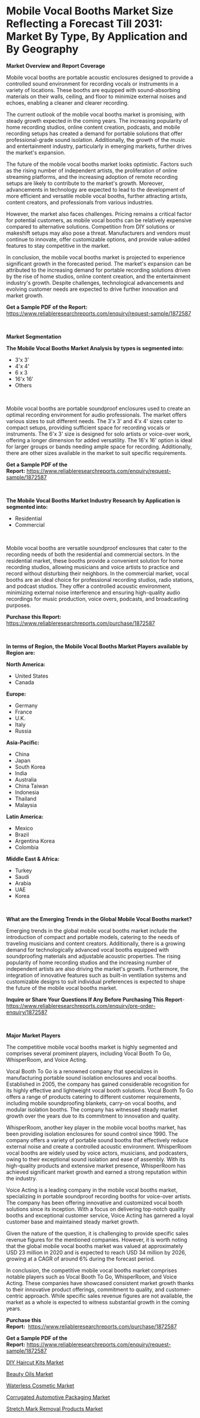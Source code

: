 <p><h1>Mobile Vocal Booths Market Size Reflecting a Forecast Till 2031: Market By Type, By Application and By Geography</h1></p><p><strong>Market Overview and Report Coverage</strong></p>
<p><p>Mobile vocal booths are portable acoustic enclosures designed to provide a controlled sound environment for recording vocals or instruments in a variety of locations. These booths are equipped with sound-absorbing materials on their walls, ceiling, and floor to minimize external noises and echoes, enabling a cleaner and clearer recording.</p><p>The current outlook of the mobile vocal booths market is promising, with steady growth expected in the coming years. The increasing popularity of home recording studios, online content creation, podcasts, and mobile recording setups has created a demand for portable solutions that offer professional-grade sound isolation. Additionally, the growth of the music and entertainment industry, particularly in emerging markets, further drives the market's expansion.</p><p>The future of the mobile vocal booths market looks optimistic. Factors such as the rising number of independent artists, the proliferation of online streaming platforms, and the increasing adoption of remote recording setups are likely to contribute to the market's growth. Moreover, advancements in technology are expected to lead to the development of more efficient and versatile mobile vocal booths, further attracting artists, content creators, and professionals from various industries.</p><p>However, the market also faces challenges. Pricing remains a critical factor for potential customers, as mobile vocal booths can be relatively expensive compared to alternative solutions. Competition from DIY solutions or makeshift setups may also pose a threat. Manufacturers and vendors must continue to innovate, offer customizable options, and provide value-added features to stay competitive in the market.</p><p>In conclusion, the mobile vocal booths market is projected to experience significant growth in the forecasted period. The market's expansion can be attributed to the increasing demand for portable recording solutions driven by the rise of home studios, online content creation, and the entertainment industry's growth. Despite challenges, technological advancements and evolving customer needs are expected to drive further innovation and market growth.</p></p>
<p><strong>Get a Sample PDF of the Report:</strong> <a href="https://www.reliableresearchreports.com/enquiry/request-sample/1872587">https://www.reliableresearchreports.com/enquiry/request-sample/1872587</a></p>
<p>&nbsp;</p>
<p><strong>Market Segmentation</strong></p>
<p><strong>The Mobile Vocal Booths Market Analysis by types is segmented into:</strong></p>
<p><ul><li>3'x 3'</li><li>4'x 4'</li><li>6 x 3</li><li>16'x 16'</li><li>Others</li></ul></p>
<p>&nbsp;</p>
<p><p>Mobile vocal booths are portable soundproof enclosures used to create an optimal recording environment for audio professionals. The market offers various sizes to suit different needs. The 3'x 3' and 4'x 4' sizes cater to compact setups, providing sufficient space for recording vocals or instruments. The 6'x 3' size is designed for solo artists or voice-over work, offering a longer dimension for added versatility. The 16'x 16' option is ideal for larger groups or bands needing ample space for recording. Additionally, there are other sizes available in the market to suit specific requirements.</p></p>
<p><strong>Get a Sample PDF of the Report:</strong>&nbsp;<a href="https://www.reliableresearchreports.com/enquiry/request-sample/1872587">https://www.reliableresearchreports.com/enquiry/request-sample/1872587</a></p>
<p>&nbsp;</p>
<p><strong>The Mobile Vocal Booths Market Industry Research by Application is segmented into:</strong></p>
<p><ul><li>Residential</li><li>Commercial</li></ul></p>
<p>&nbsp;</p>
<p><p>Mobile vocal booths are versatile soundproof enclosures that cater to the recording needs of both the residential and commercial sectors. In the residential market, these booths provide a convenient solution for home recording studios, allowing musicians and voice artists to practice and record without disturbing their neighbors. In the commercial market, vocal booths are an ideal choice for professional recording studios, radio stations, and podcast studios. They offer a controlled acoustic environment, minimizing external noise interference and ensuring high-quality audio recordings for music production, voice overs, podcasts, and broadcasting purposes.</p></p>
<p><strong>Purchase this Report:</strong>&nbsp; <a href="https://www.reliableresearchreports.com/purchase/1872587">https://www.reliableresearchreports.com/purchase/1872587</a></p>
<p>&nbsp;</p>
<p><strong>In terms of Region, the Mobile Vocal Booths Market Players available by Region are:</strong></p>
<p>
    <p> <strong> North America: </strong>
        <ul>
            <li>United States</li>
            <li>Canada</li>
        </ul>
        </p> 
    <p> <strong> Europe: </strong>
        <ul>
            <li>Germany</li>
            <li>France</li>
            <li>U.K.</li>
            <li>Italy</li>
            <li>Russia</li>
        </ul>
        </p> 
    <p> <strong> Asia-Pacific: </strong>
        <ul>
            <li>China</li>
            <li>Japan</li>
            <li>South Korea</li>
            <li>India</li>
            <li>Australia</li>
            <li>China Taiwan</li>
            <li>Indonesia</li>
            <li>Thailand</li>
            <li>Malaysia</li>
        </ul>
        </p> 
    <p> <strong> Latin America: </strong>
        <ul>
            <li>Mexico</li>
            <li>Brazil</li>
            <li>Argentina Korea</li>
            <li>Colombia</li>
        </ul>
        </p> 
    <p> <strong> Middle East & Africa: </strong>
        <ul>
            <li>Turkey</li>
            <li>Saudi</li>
            <li>Arabia</li>
            <li>UAE</li>
            <li>Korea</li>
        </ul>
    </p>
    </p>
<p>&nbsp;</p>
<p><strong>What are the Emerging Trends in the Global Mobile Vocal Booths market?</strong></p>
<p><p>Emerging trends in the global mobile vocal booths market include the introduction of compact and portable models, catering to the needs of traveling musicians and content creators. Additionally, there is a growing demand for technologically advanced vocal booths equipped with soundproofing materials and adjustable acoustic properties. The rising popularity of home recording studios and the increasing number of independent artists are also driving the market's growth. Furthermore, the integration of innovative features such as built-in ventilation systems and customizable designs to suit individual preferences is expected to shape the future of the mobile vocal booths market.</p></p>
<p><strong>Inquire or Share Your Questions If Any Before Purchasing This Report</strong>- <a href="https://www.reliableresearchreports.com/enquiry/pre-order-enquiry/1872587">https://www.reliableresearchreports.com/enquiry/pre-order-enquiry/1872587</a></p>
<p>&nbsp;</p>
<p><strong>Major Market Players</strong></p>
<p><p>The competitive mobile vocal booths market is highly segmented and comprises several prominent players, including Vocal Booth To Go, WhisperRoom, and Voice Acting.</p><p>Vocal Booth To Go is a renowned company that specializes in manufacturing portable sound isolation enclosures and vocal booths. Established in 2005, the company has gained considerable recognition for its highly effective and lightweight vocal booth solutions. Vocal Booth To Go offers a range of products catering to different customer requirements, including mobile soundproofing blankets, carry-on vocal booths, and modular isolation booths. The company has witnessed steady market growth over the years due to its commitment to innovation and quality.</p><p>WhisperRoom, another key player in the mobile vocal booths market, has been providing isolation enclosures for sound control since 1990. The company offers a variety of portable sound booths that effectively reduce external noise and create a controlled acoustic environment. WhisperRoom vocal booths are widely used by voice actors, musicians, and podcasters, owing to their exceptional sound isolation and ease of assembly. With its high-quality products and extensive market presence, WhisperRoom has achieved significant market growth and earned a strong reputation within the industry.</p><p>Voice Acting is a leading company in the mobile vocal booths market, specializing in portable soundproof recording booths for voice-over artists. The company has been offering innovative and customized vocal booth solutions since its inception. With a focus on delivering top-notch quality booths and exceptional customer service, Voice Acting has garnered a loyal customer base and maintained steady market growth.</p><p>Given the nature of the question, it is challenging to provide specific sales revenue figures for the mentioned companies. However, it is worth noting that the global mobile vocal booths market was valued at approximately USD 23 million in 2020 and is expected to reach USD 34 million by 2026, growing at a CAGR of around 6% during the forecast period.</p><p>In conclusion, the competitive mobile vocal booths market comprises notable players such as Vocal Booth To Go, WhisperRoom, and Voice Acting. These companies have showcased consistent market growth thanks to their innovative product offerings, commitment to quality, and customer-centric approach. While specific sales revenue figures are not available, the market as a whole is expected to witness substantial growth in the coming years.</p></p>
<p><strong>Purchase this Report:</strong>&nbsp;&nbsp;<a href="https://www.reliableresearchreports.com/purchase/1872587">https://www.reliableresearchreports.com/purchase/1872587</a></p>
<p></p>
<p><strong>Get a Sample PDF of the Report:</strong>&nbsp;<a href="https://www.reliableresearchreports.com/enquiry/request-sample/1872587">https://www.reliableresearchreports.com/enquiry/request-sample/1872587</a></p>
<p><p><a href="https://github.com/Chiragrp24/Market-Research-Report-List-2/blob/main/diy-haircut-kits-market.md">DIY Haircut Kits Market</a></p><p><a href="https://github.com/Chiragrp23/Market-Research-Report-List-2/blob/main/beauty-oils-market.md">Beauty Oils Market</a></p><p><a href="https://github.com/ChiragRP21/Market-Research-Report-List-2/blob/main/waterless-cosmetic-market.md">Waterless Cosmetic Market</a></p><p><a href="https://github.com/Chiragrp22/Market-Research-Report-List-2/blob/main/corrugated-automotive-packaging-market.md">Corrugated Automotive Packaging Market</a></p><p><a href="https://github.com/ChiragRp1/Market-Research-Report-List-2/blob/main/stretch-mark-removal-products-market.md">Stretch Mark Removal Products Market</a></p></p>